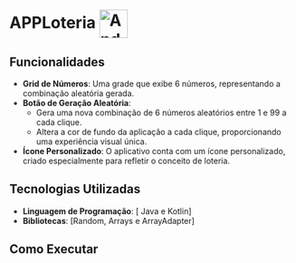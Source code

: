 # APPLoteria  <img src="https://img.icons8.com/?size=100&id=P2AnGyiJxMpp&format=png&color=000000" alt="Android Logo" width="50" style="vertical-align: middle;" />

## Funcionalidades

- **Grid de Números**: Uma grade que exibe 6 números, representando a combinação aleatória gerada.
- **Botão de Geração Aleatória**: 
  - Gera uma nova combinação de 6 números aleatórios entre 1 e 99 a cada clique.
  - Altera a cor de fundo da aplicação a cada clique, proporcionando uma experiência visual única.
- **Ícone Personalizado**: O aplicativo conta com um ícone personalizado, criado especialmente para refletir o conceito de loteria.


## Tecnologias Utilizadas

- **Linguagem de Programação**: [ Java e Kotlin]
- **Bibliotecas**: [Random, Arrays e ArrayAdapter]

## Como Executar